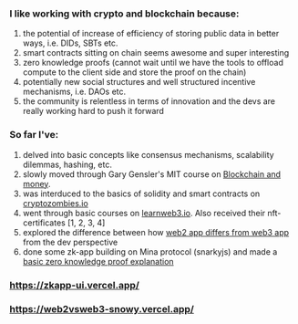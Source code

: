 ### **I like working with crypto and blockchain because:**
1. the potential of increase of efficiency of storing public data in better ways, i.e. DIDs, SBTs etc.
2. smart contracts sitting on chain seems awesome and super interesting
3. zero knowledge proofs (cannot wait until we have the tools to offload compute to the client side and store the proof on the chain)
4. potentially new social structures and well structured incentive mechanisms, i.e. DAOs etc.
5. the community is relentless in terms of innovation and the devs are really working hard to push it forward

### **So far I've:**
1. delved into basic concepts like consensus mechanisms, scalability dilemmas, hashing, etc.
2. slowly moved through Gary Gensler's MIT course on [Blockchain and money](https://www.youtube.com/watch?v=EH6vE97qIP4&list=PLUl4u3cNGP63UUkfL0onkxF6MYgVa04Fn).
3. was interduced to the basics of solidity and smart contracts on [cryptozombies.io](https://cryptozombies.io/)
4. went through basic courses on [learnweb3.io](https://learnweb3.io/). Also received their nft-certificates [1, 2, 3, 4]
5. explored the difference between how [web2 app differs from web3 app](https://web2vsweb3-snowy.vercel.app/) from the dev perspective
6. done some zk-app building on Mina protocol (snarkyjs) and made a [basic zero knowledge proof explanation](https://zkapp-ui.vercel.app/)

### https://zkapp-ui.vercel.app/  
### https://web2vsweb3-snowy.vercel.app/
